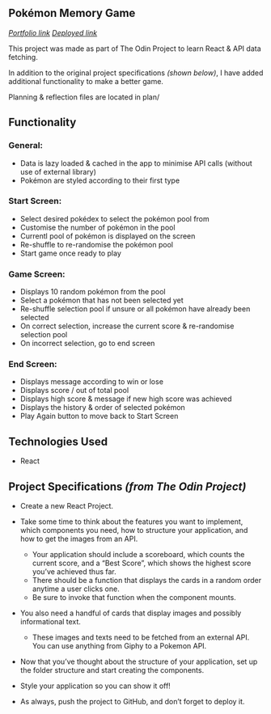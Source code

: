 ## **Pokémon Memory Game**

_[Portfolio link](https://sang53.github.io/)_
_[Deployed link](https://sang53.github.io/PokemonGame)_

This project was made as part of The Odin Project to learn React & API data fetching.

In addition to the original project specifications _(shown below)_, I have added additional functionality to make a better game.

Planning & reflection files are located in plan/

## **Functionality**

### General:

- Data is lazy loaded & cached in the app to minimise API calls (without use of external library)
- Pokémon are styled according to their first type

### Start Screen:

- Select desired pokédex to select the pokémon pool from
- Customise the number of pokémon in the pool
- Currentl pool of pokémon is displayed on the screen
- Re-shuffle to re-randomise the pokémon pool
- Start game once ready to play

### Game Screen:

- Displays 10 random pokémon from the pool
- Select a pokémon that has not been selected yet
- Re-shuffle selection pool if unsure or all pokémon have already been selected
- On correct selection, increase the current score & re-randomise selection pool
- On incorrect selection, go to end screen

### End Screen:

- Displays message according to win or lose
- Displays score / out of total pool
- Displays high score & message if new high score was achieved
- Displays the history & order of selected pokémon
- Play Again button to move back to Start Screen

## **Technologies Used**

- React

## **Project Specifications** _(from The Odin Project)_

- Create a new React Project.

- Take some time to think about the features you want to implement, which components you need, how to structure your application, and how to get the images from an API.

  - Your application should include a scoreboard, which counts the current score, and a “Best Score”, which shows the highest score you’ve achieved thus far.
  - There should be a function that displays the cards in a random order anytime a user clicks one.
  - Be sure to invoke that function when the component mounts.

- You also need a handful of cards that display images and possibly informational text.

  - These images and texts need to be fetched from an external API. You can use anything from Giphy to a Pokemon API.

- Now that you’ve thought about the structure of your application, set up the folder structure and start creating the components.

- Style your application so you can show it off!

- As always, push the project to GitHub, and don’t forget to deploy it.
